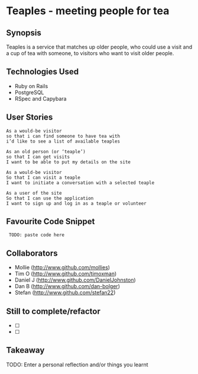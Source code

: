 Teaples - meeting people for tea
=======================

## Synopsis

Teaples is a service that matches up older people, who could use a visit and a cup of tea with someone, to visitors who want to visit older people.

## Technologies Used

- Ruby on Rails
- PostgreSQL
- RSpec and Capybara

## User Stories

```
As a would-be visitor
so that i can find someone to have tea with
i’d like to see a list of available teaples
```

```
As an old person (or ‘teaple’)
so that I can get visits
I want to be able to put my details on the site
```

```
As a would-be visitor
So that I can visit a teaple
I want to initiate a conversation with a selected teaple
```

```
As a user of the site
So that I can use the application
I want to sign up and log in as a teaple or volunteer
```

## Favourite Code Snippet

~~~
 TODO: paste code here
~~~

## Collaborators

- Mollie (http://www.github.com/mollies)
- Tim O (http://www.github.com/timoxman)
- Daniel J (http://www.github.com/DanielJohnston)
- Dan B (http://www.github.com/dan-bolger)
- Stefan (http://www.github.com/stefan22)

## Still to complete/refactor

- [ ]
- [ ]

## Takeaway

TODO: Enter a personal reflection and/or things you learnt
